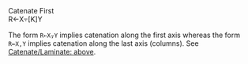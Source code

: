 <div class="heading">
  <div class="name">Catenate First</div>
  <div class="command">R←X⍪[K]Y</div>
</div>

The form `R←X⍪Y` implies catenation along the first axis whereas the form `R←X,Y` implies catenation along the last axis (columns).  See [Catenate/Laminate: above](/catenate-laminate.md#Catenate/Laminate).
